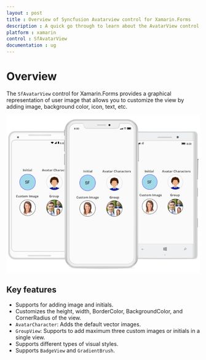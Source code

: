 ```yaml
---
layout : post
title : Overview of Syncfusion Avatarview control for Xamarin.Forms
description : A quick go through to learn about the AvatarView control and the key features available in it. 
platform : xamarin
control : SfAvatarView
documentation : ug
---
```


# Overview

The `SfAvatarView` control for Xamarin.Forms provides a graphical representation of user image that allows you to customize the view by adding image, background color, icon, text, etc.

![Xamarin.Forms SfAvataraview overview.](images/overview.png)

## Key features

* Supports for adding image and initials.
* Customizes the height, width, BorderColor, BackgroundColor, and CornerRadius of the view.
* `AvatarCharacter`: Adds the default vector images.
* `GroupView`: Supports to add maximum three custom images or initials in a single view.
* Supports different types of visual styles. 
* Supports `BadgeView` and `GradientBrush`.
